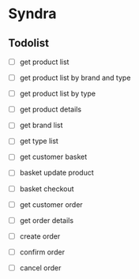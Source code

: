 # Syndra

## Todolist

- [ ] get product list
- [ ] get product list by brand and type
- [ ] get product list by type

- [ ] get product details

- [ ] get brand list
- [ ] get type list

- [ ] get customer basket
- [ ] basket update product
- [ ] basket checkout

- [ ] get customer order
- [ ] get order details
- [ ] create order
- [ ] confirm order
- [ ] cancel order



